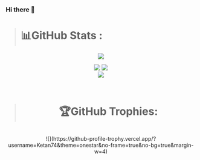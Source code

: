 ### Hi there 👋

<!--
**Ketan74/Ketan74** is a ✨ _special_ ✨ repository because its `README.md` (this file) appears on your GitHub profile.
Here are some ideas to get you started:
- 🔭 I’m currently working on ...
- 🌱 I’m currently learning ...
- 👯 I’m looking to collaborate on ...
- 🤔 I’m looking for help with ...
- 💬 Ask me about ...
- 📫 How to reach me: ...
- 😄 Pronouns: ...
- ⚡ Fun fact: ...
-->
># 📊GitHub Stats :
<!-- <br/> -->
</div>
<div align="center">

![](https://visitcount.itsvg.in/api?id=Ketan74&label=Profile%20Views&color=1&icon=0&pretty=true)

![](https://github-readme-stats.vercel.app/api?username=Ketan74&theme=dark&hide_border=true&include_all_commits=true&count_private=true&show_icons=true) ![](https://github-readme-streak-stats.herokuapp.com/?user=Ketan74&theme=dark&hide_border=true) 
<br/>
![](https://github-readme-stats.vercel.app/api/top-langs/?username=Ketan74&theme=dark&hide_border=true&include_all_commits=true&count_private=true&layout=compact)

<br/>

># 🏆GitHub Trophies:
<br/>
![](https://github-profile-trophy.vercel.app/?username=Ketan74&theme=onestar&no-frame=true&no-bg=true&margin-w=4)

<br/><br/>
